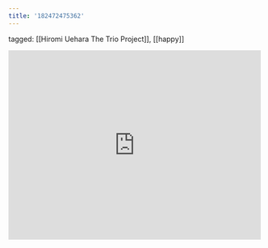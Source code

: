 ```yaml
---
title: '182472475362'
---
```

tagged: [[Hiromi Uehara The Trio Project]], [[happy]]
<iframe allow="accelerometer; autoplay; clipboard-write; encrypted-media; gyroscope; picture-in-picture" allowfullscreen="" frameborder="0" height="375" id="youtube_iframe" src="https://www.youtube.com/embed/EFeouD2IWSA?feature=oembed&amp;enablejsapi=1&amp;origin=https://safe.txmblr.com&amp;wmode=opaque" width="500"></iframe>
